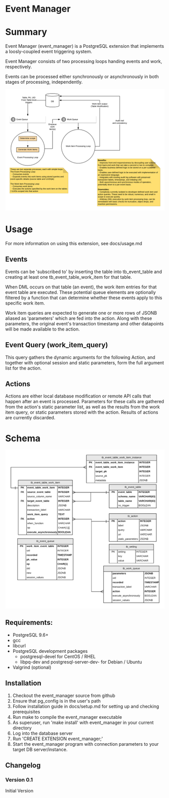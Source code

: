 Event Manager
=============

# Summary

Event Manager (event_manager) is a PostgreSQL extension that implements a loosly-coupled event triggering system.

Event Manager consists of two processing loops handing events and work, respectively.

Events can be processed either synchronously or asynchronously in both stages of processing, independently.

![Concept](images/event_manager_concept.png)


# Usage

For more information on using this extension, see docs/usage.md


## Events

Events can be 'subscribed to' by inserting the table into tb_event_table and creating at least one tb_event_table_work_item for that table.

When DML occurs on that table (an event), the work item entries for that event table are executed. These potential queue elements are optionally filtered by a function that can determine whether these events apply to this specific work item.

Work item queries are expected to generate one or more rows of JSONB aliased as 'parameters' which are fed into the action. Along with these parameters, the original event's transaction timestamp and other datapoints will be made available to the action.

## Event Query (work_item_query)

This query gathers the dynamic arguments for the following Action, and together with optional session and static parameters, form the full argument list for the action.

## Actions

Actions are either local database modification or remote API calls that happen after an event is processed. Parameters for these calls are gathered from the action's static parameter list, as well as the results from the work item query, or static parameters stored with the action. Results of actions are currently discarded.

# Schema

![Schema](images/event_manager_schema.png)

## Requirements:
* PostgreSQL 9.6+
* gcc
* libcurl
* PostgreSQL development packages
  * postgresql<version>-devel for CentOS / RHEL
  * libpq-dev and postgresql-server-dev-<version> for Debian / Ubuntu
* Valgrind (optional)

## Installation
1. Checkout the event_manager source from github
2. Ensure that pg_config is in the user's path
3. Follow installation guide in docs/setup.md for setting up and checking prerequisites
4. Run make to compile the event_manager executable
5. As superuser, run 'make install' with event_manager in your current directory
6. Log into the database server
7. Run 'CREATE EXTENSION event_manager;'
8. Start the event_manager program with connection parameters to your target DB server/instance.

## Changelog

### Version 0.1
Initial Version
